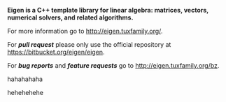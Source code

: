 **Eigen is a C++ template library for linear algebra: matrices, vectors, numerical solvers, and related algorithms.**

For more information go to http://eigen.tuxfamily.org/.

For ***pull request*** please only use the official repository at https://bitbucket.org/eigen/eigen.

For ***bug reports*** and ***feature requests*** go to http://eigen.tuxfamily.org/bz.



hahahahaha



hehehehehe
